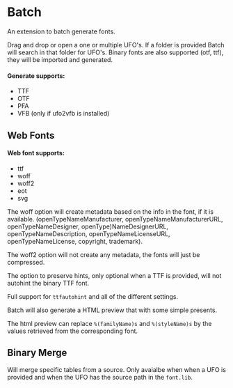 # Batch

An extension to batch generate fonts.

Drag and drop or open a one or multiple UFO's. If a folder is provided Batch will search in that folder for UFO's. 
Binary fonts are also supported (otf, ttf), they will be imported and generated.


#### Generate supports:
	
* TTF 
* OTF
* PFA
* VFB (only if ufo2vfb is installed)

## Web Fonts

#### Web font supports:

* ttf
* woff
* woff2
* eot
* svg

The woff option will create metadata based on the info in the font, if it is available. (openTypeNameManufacturer, openTypeNameManufacturerURL, openTypeNameDesigner, openType)NameDesignerURL, openTypeNameDescription, openTypeNameLicenseURL, openTypeNameLicense, copyright, trademark).

The woff2 option will not create any metadata, the fonts will just be compressed.

The option to preserve hints, only optional when a TTF is provided, will not autohint the binary TTF font.

Full support for `ttfautohint` and all of the different settings. 

Batch will also generate a HTML preview that with some simple presents.

The html preview can replace `%(familyName)s` and `%(styleName)s` by the values retrieved from the corresponding font.

## Binary Merge 

Will merge specific tables from a source. Only avaialbe when when a UFO is provided and when the UFO has the source path in the `font.lib`.

